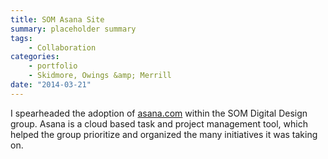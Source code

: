 ```yaml
---
title: SOM Asana Site
summary: placeholder summary
tags:
    - Collaboration
categories:
    - portfolio
    - Skidmore, Owings &amp; Merrill
date: "2014-03-21"
---
```


I spearheaded the adoption of [asana.com](http://www.asana.com) within the SOM Digital Design group. Asana is a cloud based task and project management tool, which helped the group prioritize and organized the many initiatives it was taking on.
